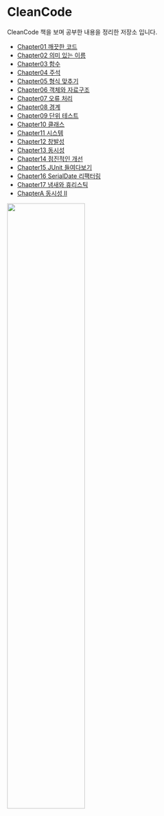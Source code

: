 # CleanCode

CleanCode 책을 보며 공부한 내용을 정리한 저장소 입니다.

- [Chapter01 깨끗한 코드](/src/readme/readme01.md)
- [Chapter02 의미 있는 이름](/src/readme/readme02.md)
- [Chapter03 함수](/src/readme/readme03.md)
- [Chapter04 주석](/src/readme/readme04.md)
- [Chapter05 형식 맞추기](/src/readme/readme05.md)
- [Chapter06 객체와 자료구조](/src/readme/readme06.md)
- [Chapter07 오류 처리](/src/readme/readme07.md)
- [Chapter08 경계](/src/readme/readme08.md)
- [Chapter09 단위 테스트](/src/readme/readme09.md)
- [Chapter10 클래스](/src/readme/readme10.md)
- [Chapter11 시스템](/src/readme/readme11.md)
- [Chapter12 창발성](/src/readme/readme12.md)
- [Chapter13 동시성](/src/readme/readme13.md)
- [Chapter14 점진적인 개선](/src/readme/readme14.md)
- [Chapter15 JUnit 들여다보기](/src/readme/readme15.md)
- [Chapter16 SerialDate 리팩터링](/src/readme/readme16.md)
- [Chapter17 냄새와 휴리스틱](/src/readme/readme17.md)
- [ChapterA 동시성 II](/src/readme/readmeA.md)

<img src="http://image.yes24.com/Goods/11681152/800x0" width="60%">
